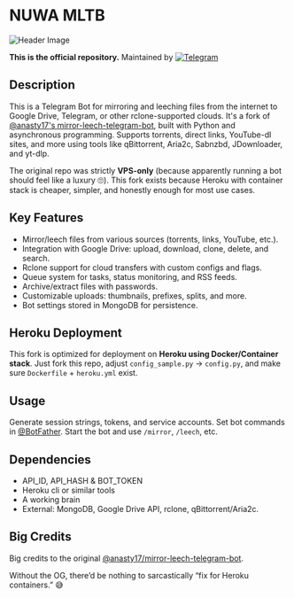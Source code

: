 # NUWA MLTB
![Header Image](https://i.pinimg.com/736x/9f/76/95/9f76951599947bb26da66feb7cb1e5fa.jpg)

**This is the official repository.** Maintained by [![Telegram](https://img.shields.io/badge/Telegram-%40clyfly-blue.svg?style=flat&logo=telegram)](https://t.me/clyfly)

## Description
This is a Telegram Bot for mirroring and leeching files from the internet to Google Drive, Telegram, or other rclone-supported clouds. It's a fork of [@anasty17's mirror-leech-telegram-bot](https://github.com/anasty17/mirror-leech-telegram-bot), built with Python and asynchronous programming. Supports torrents, direct links, YouTube-dl sites, and more using tools like qBittorrent, Aria2c, Sabnzbd, JDownloader, and yt-dlp.  

The original repo was strictly **VPS-only** (because apparently running a bot should feel like a luxury 🙄). This fork exists because Heroku with container stack is cheaper, simpler, and honestly enough for most use cases.

## Key Features
- Mirror/leech files from various sources (torrents, links, YouTube, etc.).
- Integration with Google Drive: upload, download, clone, delete, and search.
- Rclone support for cloud transfers with custom configs and flags.
- Queue system for tasks, status monitoring, and RSS feeds.
- Archive/extract files with passwords.
- Customizable uploads: thumbnails, prefixes, splits, and more.
- Bot settings stored in MongoDB for persistence.

## Heroku Deployment
This fork is optimized for deployment on **Heroku using Docker/Container stack**. Just fork this repo, adjust `config_sample.py` → `config.py`, and make sure `Dockerfile` + `heroku.yml` exist.

## Usage
Generate session strings, tokens, and service accounts. Set bot commands in [@BotFather](https://t.me/BotFather). Start the bot and use `/mirror`, `/leech`, etc.

## Dependencies
- API_ID, API_HASH & BOT_TOKEN
- Heroku cli or similar tools
- A working brain 
- External: MongoDB, Google Drive API, rclone, qBittorrent/Aria2c.  

## Big Credits
Big credits to the original [@anasty17/mirror-leech-telegram-bot](https://github.com/anasty17/mirror-leech-telegram-bot).  

Without the OG, there’d be nothing to sarcastically “fix for Heroku containers.” 😅